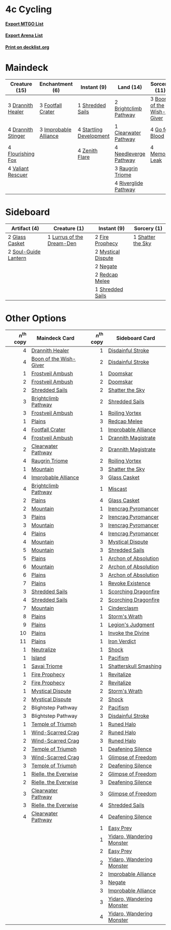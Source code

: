 # 4c Cycling

#### [Export MTGO List](../collection/4c%20Cycling/4c%20Cycling.txt)
#### [Export Arena List](../collection/4c%20Cycling/4c%20Cycling_arena.txt)
#### [Print on decklist.org](http://decklist.org/?deckmain=1%09Blightstep%20Pathway%0A3%09Boon%20of%20the%20Wish-Giver%0A2%09Brightclimb%20Pathway%0A1%09Clearwater%20Pathway%0A3%09Drannith%20Healer%0A4%09Drannith%20Stinger%0A4%09Flourishing%20Fox%0A3%09Footfall%20Crater%0A4%09Go%20for%20Blood%0A4%09Hengegate%20Pathway%0A3%09Improbable%20Alliance%0A4%09Memory%20Leak%0A4%09Needleverge%20Pathway%0A3%09Raugrin%20Triome%0A4%09Riverglide%20Pathway%0A1%09Shredded%20Sails%0A4%09Startling%20Development%0A4%09Valiant%20Rescuer%0A4%09Zenith%20Flare&deckside=2%09Fire%20Prophecy%0A2%09Glass%20Casket%0A1%09Lurrus%20of%20the%20Dream-Den%0A2%09Mystical%20Dispute%0A2%09Negate%0A2%09Redcap%20Melee%0A1%09Shatter%20the%20Sky%0A1%09Shredded%20Sails%0A2%09Soul-Guide%20Lantern)
# Maindeck

|                                        Creature (15)                                        |                                        Enchantment (6)                                         |                                           Instant (9)                                            |                                           Land (14)                                            |                                           Sorcery (11)                                            |    Unknown (5)     |
|---------------------------------------------------------------------------------------------|------------------------------------------------------------------------------------------------|--------------------------------------------------------------------------------------------------|------------------------------------------------------------------------------------------------|---------------------------------------------------------------------------------------------------|--------------------|
|3 [Drannith Healer](http://gatherer.wizards.com/Pages/Card/Details.aspx?multiverseid=479530) |3 [Footfall Crater](http://gatherer.wizards.com/Pages/Card/Details.aspx?multiverseid=479638)    |1 [Shredded Sails](http://gatherer.wizards.com/Pages/Card/Details.aspx?multiverseid=479656)       |2 [Brightclimb Pathway](http://gatherer.wizards.com/Pages/Card/Details.aspx?multiverseid=491911)|3 [Boon of the Wish-Giver](http://gatherer.wizards.com/Pages/Card/Details.aspx?multiverseid=479563)|1 Blightstep Pathway|
|4 [Drannith Stinger](http://gatherer.wizards.com/Pages/Card/Details.aspx?multiverseid=479633)|3 [Improbable Alliance](http://gatherer.wizards.com/Pages/Card/Details.aspx?multiverseid=473155)|4 [Startling Development](http://gatherer.wizards.com/Pages/Card/Details.aspx?multiverseid=479588)|1 [Clearwater Pathway](http://gatherer.wizards.com/Pages/Card/Details.aspx?multiverseid=491913) |4 [Go for Blood](http://gatherer.wizards.com/Pages/Card/Details.aspx?multiverseid=479642)          |4 Hengegate Pathway |
|4 [Flourishing Fox](http://gatherer.wizards.com/Pages/Card/Details.aspx?multiverseid=479533) |                                                                                                |4 [Zenith Flare](http://gatherer.wizards.com/Pages/Card/Details.aspx?multiverseid=479737)         |4 [Needleverge Pathway](http://gatherer.wizards.com/Pages/Card/Details.aspx?multiverseid=491918)|4 [Memory Leak](http://gatherer.wizards.com/Pages/Card/Details.aspx?multiverseid=479615)           |                    |
|4 [Valiant Rescuer](http://gatherer.wizards.com/Pages/Card/Details.aspx?multiverseid=479556) |                                                                                                |                                                                                                  |3 [Raugrin Triome](http://gatherer.wizards.com/Pages/Card/Details.aspx?multiverseid=479771)     |                                                                                                   |                    |
|                                                                                             |                                                                                                |                                                                                                  |4 [Riverglide Pathway](http://gatherer.wizards.com/Pages/Card/Details.aspx?multiverseid=491920) |                                                                                                   |                    |


# Sideboard

|                                         Artifact (4)                                          |                                            Creature (1)                                            |                                         Instant (9)                                         |                                        Sorcery (1)                                         |
|-----------------------------------------------------------------------------------------------|----------------------------------------------------------------------------------------------------|---------------------------------------------------------------------------------------------|--------------------------------------------------------------------------------------------|
|2 [Glass Casket](http://gatherer.wizards.com/Pages/Card/Details.aspx?multiverseid=472977)      |1 [Lurrus of the Dream-Den](http://gatherer.wizards.com/Pages/Card/Details.aspx?multiverseid=479746)|2 [Fire Prophecy](http://gatherer.wizards.com/Pages/Card/Details.aspx?multiverseid=479636)   |1 [Shatter the Sky](http://gatherer.wizards.com/Pages/Card/Details.aspx?multiverseid=476288)|
|2 [Soul-Guide Lantern](http://gatherer.wizards.com/Pages/Card/Details.aspx?multiverseid=476488)|                                                                                                    |2 [Mystical Dispute](http://gatherer.wizards.com/Pages/Card/Details.aspx?multiverseid=473020)|                                                                                            |
|                                                                                               |                                                                                                    |2 [Negate](http://gatherer.wizards.com/Pages/Card/Details.aspx?multiverseid=423707)          |                                                                                            |
|                                                                                               |                                                                                                    |2 [Redcap Melee](http://gatherer.wizards.com/Pages/Card/Details.aspx?multiverseid=473097)    |                                                                                            |
|                                                                                               |                                                                                                    |1 [Shredded Sails](http://gatherer.wizards.com/Pages/Card/Details.aspx?multiverseid=479656)  |                                                                                            |


# Other Options

|*n*<sup>th</sup> copy|                                          Maindeck Card                                          |*n*<sup>th</sup> copy|                                           Sideboard Card                                           |
|--------------------:|-------------------------------------------------------------------------------------------------|--------------------:|----------------------------------------------------------------------------------------------------|
|                    4|[Drannith Healer](http://gatherer.wizards.com/Pages/Card/Details.aspx?multiverseid=479530)       |                    1|[Disdainful Stroke](http://gatherer.wizards.com/Pages/Card/Details.aspx?multiverseid=420705)        |
|                    4|[Boon of the Wish-Giver](http://gatherer.wizards.com/Pages/Card/Details.aspx?multiverseid=479563)|                    2|[Disdainful Stroke](http://gatherer.wizards.com/Pages/Card/Details.aspx?multiverseid=420705)        |
|                    1|[Frostveil Ambush](http://gatherer.wizards.com/Pages/Card/Details.aspx?multiverseid=479572)      |                    1|[Doomskar](http://gatherer.wizards.com/Pages/Card/Details.aspx?multiverseid=503613)                 |
|                    2|[Frostveil Ambush](http://gatherer.wizards.com/Pages/Card/Details.aspx?multiverseid=479572)      |                    2|[Doomskar](http://gatherer.wizards.com/Pages/Card/Details.aspx?multiverseid=503613)                 |
|                    2|[Shredded Sails](http://gatherer.wizards.com/Pages/Card/Details.aspx?multiverseid=479656)        |                    2|[Shatter the Sky](http://gatherer.wizards.com/Pages/Card/Details.aspx?multiverseid=476288)          |
|                    3|[Brightclimb Pathway](http://gatherer.wizards.com/Pages/Card/Details.aspx?multiverseid=491911)   |                    2|[Shredded Sails](http://gatherer.wizards.com/Pages/Card/Details.aspx?multiverseid=479656)           |
|                    3|[Frostveil Ambush](http://gatherer.wizards.com/Pages/Card/Details.aspx?multiverseid=479572)      |                    1|[Roiling Vortex](http://gatherer.wizards.com/Pages/Card/Details.aspx?multiverseid=491797)           |
|                    1|[Plains](http://gatherer.wizards.com/Pages/Card/Details.aspx?multiverseid=439856)                |                    3|[Redcap Melee](http://gatherer.wizards.com/Pages/Card/Details.aspx?multiverseid=473097)             |
|                    4|[Footfall Crater](http://gatherer.wizards.com/Pages/Card/Details.aspx?multiverseid=479638)       |                    1|[Improbable Alliance](http://gatherer.wizards.com/Pages/Card/Details.aspx?multiverseid=473155)      |
|                    4|[Frostveil Ambush](http://gatherer.wizards.com/Pages/Card/Details.aspx?multiverseid=479572)      |                    1|[Drannith Magistrate](http://gatherer.wizards.com/Pages/Card/Details.aspx?multiverseid=479531)      |
|                    2|[Clearwater Pathway](http://gatherer.wizards.com/Pages/Card/Details.aspx?multiverseid=491913)    |                    2|[Drannith Magistrate](http://gatherer.wizards.com/Pages/Card/Details.aspx?multiverseid=479531)      |
|                    4|[Raugrin Triome](http://gatherer.wizards.com/Pages/Card/Details.aspx?multiverseid=479771)        |                    2|[Roiling Vortex](http://gatherer.wizards.com/Pages/Card/Details.aspx?multiverseid=491797)           |
|                    1|[Mountain](http://gatherer.wizards.com/Pages/Card/Details.aspx?multiverseid=439859)              |                    3|[Shatter the Sky](http://gatherer.wizards.com/Pages/Card/Details.aspx?multiverseid=476288)          |
|                    4|[Improbable Alliance](http://gatherer.wizards.com/Pages/Card/Details.aspx?multiverseid=473155)   |                    3|[Glass Casket](http://gatherer.wizards.com/Pages/Card/Details.aspx?multiverseid=472977)             |
|                    4|[Brightclimb Pathway](http://gatherer.wizards.com/Pages/Card/Details.aspx?multiverseid=491911)   |                    1|[Miscast](http://gatherer.wizards.com/Pages/Card/Details.aspx?multiverseid=485380)                  |
|                    2|[Plains](http://gatherer.wizards.com/Pages/Card/Details.aspx?multiverseid=439856)                |                    4|[Glass Casket](http://gatherer.wizards.com/Pages/Card/Details.aspx?multiverseid=472977)             |
|                    2|[Mountain](http://gatherer.wizards.com/Pages/Card/Details.aspx?multiverseid=439859)              |                    1|[Irencrag Pyromancer](http://gatherer.wizards.com/Pages/Card/Details.aspx?multiverseid=473090)      |
|                    3|[Plains](http://gatherer.wizards.com/Pages/Card/Details.aspx?multiverseid=439856)                |                    2|[Irencrag Pyromancer](http://gatherer.wizards.com/Pages/Card/Details.aspx?multiverseid=473090)      |
|                    3|[Mountain](http://gatherer.wizards.com/Pages/Card/Details.aspx?multiverseid=439859)              |                    3|[Irencrag Pyromancer](http://gatherer.wizards.com/Pages/Card/Details.aspx?multiverseid=473090)      |
|                    4|[Plains](http://gatherer.wizards.com/Pages/Card/Details.aspx?multiverseid=439856)                |                    4|[Irencrag Pyromancer](http://gatherer.wizards.com/Pages/Card/Details.aspx?multiverseid=473090)      |
|                    4|[Mountain](http://gatherer.wizards.com/Pages/Card/Details.aspx?multiverseid=439859)              |                    3|[Mystical Dispute](http://gatherer.wizards.com/Pages/Card/Details.aspx?multiverseid=473020)         |
|                    5|[Mountain](http://gatherer.wizards.com/Pages/Card/Details.aspx?multiverseid=439859)              |                    3|[Shredded Sails](http://gatherer.wizards.com/Pages/Card/Details.aspx?multiverseid=479656)           |
|                    5|[Plains](http://gatherer.wizards.com/Pages/Card/Details.aspx?multiverseid=439856)                |                    1|[Archon of Absolution](http://gatherer.wizards.com/Pages/Card/Details.aspx?multiverseid=472965)     |
|                    6|[Mountain](http://gatherer.wizards.com/Pages/Card/Details.aspx?multiverseid=439859)              |                    2|[Archon of Absolution](http://gatherer.wizards.com/Pages/Card/Details.aspx?multiverseid=472965)     |
|                    6|[Plains](http://gatherer.wizards.com/Pages/Card/Details.aspx?multiverseid=439856)                |                    3|[Archon of Absolution](http://gatherer.wizards.com/Pages/Card/Details.aspx?multiverseid=472965)     |
|                    7|[Plains](http://gatherer.wizards.com/Pages/Card/Details.aspx?multiverseid=439856)                |                    1|[Revoke Existence](http://gatherer.wizards.com/Pages/Card/Details.aspx?multiverseid=378397)         |
|                    3|[Shredded Sails](http://gatherer.wizards.com/Pages/Card/Details.aspx?multiverseid=479656)        |                    1|[Scorching Dragonfire](http://gatherer.wizards.com/Pages/Card/Details.aspx?multiverseid=473101)     |
|                    4|[Shredded Sails](http://gatherer.wizards.com/Pages/Card/Details.aspx?multiverseid=479656)        |                    2|[Scorching Dragonfire](http://gatherer.wizards.com/Pages/Card/Details.aspx?multiverseid=473101)     |
|                    7|[Mountain](http://gatherer.wizards.com/Pages/Card/Details.aspx?multiverseid=439859)              |                    1|[Cinderclasm](http://gatherer.wizards.com/Pages/Card/Details.aspx?multiverseid=491776)              |
|                    8|[Plains](http://gatherer.wizards.com/Pages/Card/Details.aspx?multiverseid=439856)                |                    1|[Storm's Wrath](http://gatherer.wizards.com/Pages/Card/Details.aspx?multiverseid=476408)            |
|                    9|[Plains](http://gatherer.wizards.com/Pages/Card/Details.aspx?multiverseid=439856)                |                    1|[Legion's Judgment](http://gatherer.wizards.com/Pages/Card/Details.aspx?multiverseid=435172)        |
|                   10|[Plains](http://gatherer.wizards.com/Pages/Card/Details.aspx?multiverseid=439856)                |                    1|[Invoke the Divine](http://gatherer.wizards.com/Pages/Card/Details.aspx?multiverseid=442910)        |
|                   11|[Plains](http://gatherer.wizards.com/Pages/Card/Details.aspx?multiverseid=439856)                |                    1|[Iron Verdict](http://gatherer.wizards.com/Pages/Card/Details.aspx?multiverseid=503622)             |
|                    1|[Neutralize](http://gatherer.wizards.com/Pages/Card/Details.aspx?multiverseid=479579)            |                    1|[Shock](http://gatherer.wizards.com/Pages/Card/Details.aspx?multiverseid=129732)                    |
|                    1|[Island](http://gatherer.wizards.com/Pages/Card/Details.aspx?multiverseid=439857)                |                    1|[Pacifism](http://gatherer.wizards.com/Pages/Card/Details.aspx?multiverseid=129667)                 |
|                    1|[Savai Triome](http://gatherer.wizards.com/Pages/Card/Details.aspx?multiverseid=479773)          |                    1|[Shatterskull Smashing](http://gatherer.wizards.com/Pages/Card/Details.aspx?multiverseid=491802)    |
|                    1|[Fire Prophecy](http://gatherer.wizards.com/Pages/Card/Details.aspx?multiverseid=479636)         |                    1|[Revitalize](http://gatherer.wizards.com/Pages/Card/Details.aspx?multiverseid=447171)               |
|                    2|[Fire Prophecy](http://gatherer.wizards.com/Pages/Card/Details.aspx?multiverseid=479636)         |                    2|[Revitalize](http://gatherer.wizards.com/Pages/Card/Details.aspx?multiverseid=447171)               |
|                    1|[Mystical Dispute](http://gatherer.wizards.com/Pages/Card/Details.aspx?multiverseid=473020)      |                    2|[Storm's Wrath](http://gatherer.wizards.com/Pages/Card/Details.aspx?multiverseid=476408)            |
|                    2|[Mystical Dispute](http://gatherer.wizards.com/Pages/Card/Details.aspx?multiverseid=473020)      |                    2|[Shock](http://gatherer.wizards.com/Pages/Card/Details.aspx?multiverseid=129732)                    |
|                    2|Blightstep Pathway                                                                               |                    2|[Pacifism](http://gatherer.wizards.com/Pages/Card/Details.aspx?multiverseid=129667)                 |
|                    3|Blightstep Pathway                                                                               |                    3|[Disdainful Stroke](http://gatherer.wizards.com/Pages/Card/Details.aspx?multiverseid=420705)        |
|                    1|[Temple of Triumph](http://gatherer.wizards.com/Pages/Card/Details.aspx?multiverseid=373560)     |                    1|[Runed Halo](http://gatherer.wizards.com/Pages/Card/Details.aspx?multiverseid=154005)               |
|                    1|[Wind-Scarred Crag](http://gatherer.wizards.com/Pages/Card/Details.aspx?multiverseid=405452)     |                    2|[Runed Halo](http://gatherer.wizards.com/Pages/Card/Details.aspx?multiverseid=154005)               |
|                    2|[Wind-Scarred Crag](http://gatherer.wizards.com/Pages/Card/Details.aspx?multiverseid=405452)     |                    3|[Runed Halo](http://gatherer.wizards.com/Pages/Card/Details.aspx?multiverseid=154005)               |
|                    2|[Temple of Triumph](http://gatherer.wizards.com/Pages/Card/Details.aspx?multiverseid=373560)     |                    1|[Deafening Silence](http://gatherer.wizards.com/Pages/Card/Details.aspx?multiverseid=472972)        |
|                    3|[Wind-Scarred Crag](http://gatherer.wizards.com/Pages/Card/Details.aspx?multiverseid=405452)     |                    1|[Glimpse of Freedom](http://gatherer.wizards.com/Pages/Card/Details.aspx?multiverseid=476301)       |
|                    3|[Temple of Triumph](http://gatherer.wizards.com/Pages/Card/Details.aspx?multiverseid=373560)     |                    2|[Deafening Silence](http://gatherer.wizards.com/Pages/Card/Details.aspx?multiverseid=472972)        |
|                    1|[Rielle, the Everwise](http://gatherer.wizards.com/Pages/Card/Details.aspx?multiverseid=479723)  |                    2|[Glimpse of Freedom](http://gatherer.wizards.com/Pages/Card/Details.aspx?multiverseid=476301)       |
|                    2|[Rielle, the Everwise](http://gatherer.wizards.com/Pages/Card/Details.aspx?multiverseid=479723)  |                    3|[Deafening Silence](http://gatherer.wizards.com/Pages/Card/Details.aspx?multiverseid=472972)        |
|                    3|[Clearwater Pathway](http://gatherer.wizards.com/Pages/Card/Details.aspx?multiverseid=491913)    |                    3|[Glimpse of Freedom](http://gatherer.wizards.com/Pages/Card/Details.aspx?multiverseid=476301)       |
|                    3|[Rielle, the Everwise](http://gatherer.wizards.com/Pages/Card/Details.aspx?multiverseid=479723)  |                    4|[Shredded Sails](http://gatherer.wizards.com/Pages/Card/Details.aspx?multiverseid=479656)           |
|                    4|[Clearwater Pathway](http://gatherer.wizards.com/Pages/Card/Details.aspx?multiverseid=491913)    |                    4|[Deafening Silence](http://gatherer.wizards.com/Pages/Card/Details.aspx?multiverseid=472972)        |
|                     |                                                                                                 |                    1|[Easy Prey](http://gatherer.wizards.com/Pages/Card/Details.aspx?multiverseid=479607)                |
|                     |                                                                                                 |                    1|[Yidaro, Wandering Monster](http://gatherer.wizards.com/Pages/Card/Details.aspx?multiverseid=479661)|
|                     |                                                                                                 |                    2|[Easy Prey](http://gatherer.wizards.com/Pages/Card/Details.aspx?multiverseid=479607)                |
|                     |                                                                                                 |                    2|[Yidaro, Wandering Monster](http://gatherer.wizards.com/Pages/Card/Details.aspx?multiverseid=479661)|
|                     |                                                                                                 |                    2|[Improbable Alliance](http://gatherer.wizards.com/Pages/Card/Details.aspx?multiverseid=473155)      |
|                     |                                                                                                 |                    3|[Negate](http://gatherer.wizards.com/Pages/Card/Details.aspx?multiverseid=423707)                   |
|                     |                                                                                                 |                    3|[Improbable Alliance](http://gatherer.wizards.com/Pages/Card/Details.aspx?multiverseid=473155)      |
|                     |                                                                                                 |                    3|[Yidaro, Wandering Monster](http://gatherer.wizards.com/Pages/Card/Details.aspx?multiverseid=479661)|
|                     |                                                                                                 |                    4|[Yidaro, Wandering Monster](http://gatherer.wizards.com/Pages/Card/Details.aspx?multiverseid=479661)|

